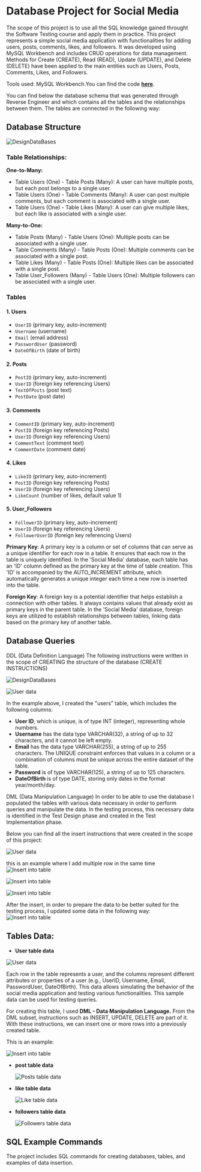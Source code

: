 
# Database Project for Social Media 

The scope of this project is to use all the SQL knowledge gained throught the Software Testing course and apply them in practice.
This project represents a simple social media application with functionalities for adding users, posts, comments, likes, and followers. It was developed using MySQL Workbench and includes CRUD operations for data management. Methods for Create (CREATE), Read (READ), Update (UPDATE), and Delete (DELETE) have been applied to the main entities such as Users, Posts, Comments, Likes, and Followers.

Tools used: MySQL Workbench.You can find the code [**here**](https://github.com/legendadr/MySQL-Project/blob/main/MySqlProjectFile.sql).



You can find below the database schema that was generated through Reverse Engineer and which contains all the tables and the relationships between them.
The tables are connected in the following way:


## Database Structure

![DesignDataBases](https://github.com/legendadr/MySQL-Project/blob/main/design%20baza%20de%20date%20noua.png)

### Table Relationships:

**One-to-Many:**

- Table Users (One) - Table Posts (Many): A user can have multiple posts, but each post belongs to a single user.
- Table Users (One) - Table Comments (Many): A user can post multiple comments, but each comment is associated with a single user.
- Table Users (One) - Table Likes (Many): A user can give multiple likes, but each like is associated with a single user.

**Many-to-One:**

- Table Posts (Many) - Table Users (One): Multiple posts can be associated with a single user.
- Table Comments (Many) - Table Posts (One): Multiple comments can be associated with a single post.
- Table Likes (Many) - Table Posts (One): Multiple likes can be associated with a single post.
- Table User_Followers (Many) - Table Users (One): Multiple followers can be associated with a single user.

### Tables

#### 1. Users
   - `UserID` (primary key, auto-increment)
   - `Username` (username)
   - `Email` (email address)
   - `PasswordUser` (password)
   - `DateOfBirth` (date of birth)

#### 2. Posts
   - `PostID` (primary key, auto-increment)
   - `UserID` (foreign key referencing Users)
   - `TextOfPosts` (post text)
   - `PostDate` (post date)

#### 3. Comments
   - `CommentID` (primary key, auto-increment)
   - `PostID` (foreign key referencing Posts)
   - `UserID` (foreign key referencing Users)
   - `CommentText` (comment text)
   - `CommentDate` (comment date)

#### 4. Likes
   - `LikeID` (primary key, auto-increment)
   - `PostID` (foreign key referencing Posts)
   - `UserID` (foreign key referencing Users)
   - `LikeCount` (number of likes, default value 1)

#### 5. User_Followers
   - `FollowerID` (primary key, auto-increment)
   - `UserID` (foreign key referencing Users)
   - `FollowerUserID` (foreign key referencing Users)


**Primary Key**: A primary key is a column or set of columns that can serve as a unique identifier for each row in a table. It ensures that each row in the table is uniquely identified. In the 'Social Media' database, each table has an 'ID' column defined as the primary key at the time of table creation. This 'ID' is accompanied by the AUTO_INCREMENT attribute, which automatically generates a unique integer each time a new row is inserted into the table.

**Foreign Key**: A foreign key is a potential identifier that helps establish a connection with other tables. It always contains values that already exist as primary keys in the parent table. In the 'Social Media' database, foreign keys are utilized to establish relationships between tables, linking data based on the primary key of another table.


## Database Queries

DDL (Data Definition Language)
The following instructions were written in the scope of CREATING the structure of the database (CREATE INSTRUCTIONS)

![DesignDataBases](https://github.com/legendadr/MySQL-Project/blob/main/create%20databases%20and%20use.png)

![User data](https://github.com/legendadr/MySQL-Project/blob/main/table3.png)

In the example above, I created the "users" table, which includes the following columns:
- **User ID**, which is unique, is of type INT (integer), representing whole numbers.
- **Username** has the data type VARCHAR(32), a string of up to 32 characters, and it cannot be left empty.
- **Email** has the data type VARCHAR(255), a string of up to 255 characters. The UNIQUE constraint enforces that values in a column or a combination of columns must be unique across the entire dataset of the table.
- **Password** is of type VARCHAR(125), a string of up to 125 characters.
- **DateOfBirth** is of type DATE, storing only dates in the format year/month/day.


DML (Data Manipulation Language)
In order to be able to use the database I populated the tables with various data necessary in order to perform queries and manipulate the data. In the testing process, this necessary data is identified in the Test Design phase and created in the Test Implementation phase.

Below you can find all the insert instructions that were created in the scope of this project:

![User data](https://github.com/legendadr/MySQL-Project/blob/main/inset%231.png)

this is an example where I add multiple row in the same time
![Insert into table](https://github.com/legendadr/MySQL-Project/blob/main/insert%20into%20table.png)

![Insert into table](https://github.com/legendadr/MySQL-Project/blob/main/insert%233.png)

![Insert into table](https://github.com/legendadr/MySQL-Project/blob/main/insert%234.png)

After the insert, in order to prepare the data to be better suited for the testing process, I updated some data in the following way:
![Insert into table](https://github.com/legendadr/MySQL-Project/blob/main/update.png)


## Tables Data:

- **User table data**

![User data](https://github.com/legendadr/MySQL-Project/blob/main/User%20Table%20Data.png)

Each row in the table represents a user, and the columns represent different attributes or properties of a user (e.g., UserID, Username, Email, PasswordUser, DateOfBirth). This data allows simulating the behavior of the social media application and testing various functionalities. This sample data can be used for testing queries.

For creating this table, I used **DML - Data Manipulation Language.** From the DML subset, instructions such as INSERT, UPDATE, DELETE are part of it. With these instructions, we can insert one or more rows into a previously created table.

This is an example:

![Insert into table](https://github.com/legendadr/MySQL-Project/blob/main/insert%20into%20table.png)

- **post table data**

  ![Posts table data](https://github.com/legendadr/MySQL-Project/blob/main/table%20posts.png) 

- **like table data**

  ![Like table data](https://github.com/legendadr/MySQL-Project/blob/main/table%20like.png) 

- **followers table data**

  ![Followers table data](https://github.com/legendadr/MySQL-Project/blob/main/table%20followers.png)



## SQL Example Commands

The project includes SQL commands for creating databases, tables, and examples of data insertion.



